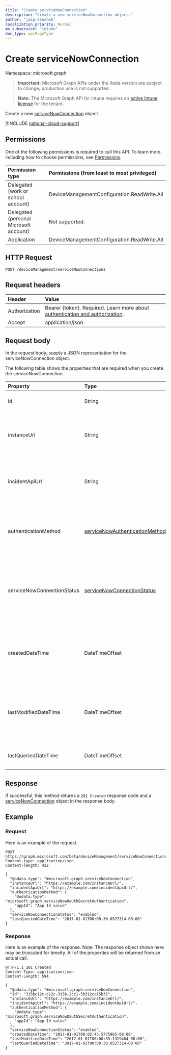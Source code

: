 ```yaml
---
title: "Create serviceNowConnection"
description: "Create a new serviceNowConnection object."
author: "jaiprakashmb"
localization_priority: Normal
ms.subservice: "intune"
doc_type: apiPageType
---
```


# Create serviceNowConnection

Namespace: microsoft.graph

> **Important:** Microsoft Graph APIs under the /beta version are subject to change; production use is not supported.

> **Note:** The Microsoft Graph API for Intune requires an [active Intune license](https://go.microsoft.com/fwlink/?linkid=839381) for the tenant.

Create a new [serviceNowConnection](../resources/intune-servicenowconnectorservice-servicenowconnection.md) object.

[!INCLUDE [national-cloud-support](../../includes/all-clouds.md)]

## Permissions
One of the following permissions is required to call this API. To learn more, including how to choose permissions, see [Permissions](/graph/permissions-reference).

|Permission type|Permissions (from least to most privileged)|
|:---|:---|
|Delegated (work or school account)|DeviceManagementConfiguration.ReadWrite.All|
|Delegated (personal Microsoft account)|Not supported.|
|Application|DeviceManagementConfiguration.ReadWrite.All|

## HTTP Request
<!-- {
  "blockType": "ignored"
}
-->
``` http
POST /deviceManagement/serviceNowConnections
```

## Request headers
|Header|Value|
|:---|:---|
|Authorization|Bearer {token}. Required. Learn more about [authentication and authorization](/graph/auth/auth-concepts).|
|Accept|application/json|

## Request body
In the request body, supply a JSON representation for the serviceNowConnection object.

The following table shows the properties that are required when you create the serviceNowConnection.

|Property|Type|Description|
|:---|:---|:---|
|id|String|Unique identifier of ServiceNow connection|
|instanceUrl|String|Indicates the ServiceNow instance URL that Intune will connect to. Saved in the format of https://<instance>.service-now.com|
|incidentApiUrl|String|Indicates the ServiceNow incident API URL that Intune will use the fetch incidents. Saved in the format of /api/now/table/incident|
|authenticationMethod|[serviceNowAuthenticationMethod](../resources/intune-servicenowconnectorservice-servicenowauthenticationmethod.md)|Indicates the method used by Intune to authenticate with ServiceNow. Currently supports only web authentication with ServiceNow using the specified app id.|
|serviceNowConnectionStatus|[serviceNowConnectionStatus](../resources/intune-servicenowconnectorservice-servicenowconnectionstatus.md)|Status of the ServiceNow Connection based on user's selection. Possible value could be disabled or enabled. Possible values are: `disabled`, `enabled`, `unknownFutureValue`.|
|createdDateTime|DateTimeOffset|Date Time when connection properties were created. The value cannot be modified and is automatically populated when the connection properties were entered.|
|lastModifiedDateTime|DateTimeOffset|Date Time when connection properties were last updated. The value cannot be modified and is automatically populated when the connection properties were updated.|
|lastQueriedDateTime|DateTimeOffset|Date Time when incidents from ServiceNow were last queried|



## Response
If successful, this method returns a `201 Created` response code and a [serviceNowConnection](../resources/intune-servicenowconnectorservice-servicenowconnection.md) object in the response body.

## Example

### Request
Here is an example of the request.
``` http
POST https://graph.microsoft.com/beta/deviceManagement/serviceNowConnections
Content-type: application/json
Content-length: 422

{
  "@odata.type": "#microsoft.graph.serviceNowConnection",
  "instanceUrl": "https://example.com/instanceUrl/",
  "incidentApiUrl": "https://example.com/incidentApiUrl/",
  "authenticationMethod": {
    "@odata.type": "microsoft.graph.serviceNowOauthSecretAuthentication",
    "appId": "App Id value"
  },
  "serviceNowConnectionStatus": "enabled",
  "lastQueriedDateTime": "2017-01-01T00:00:30.0527314-08:00"
}
```

### Response
Here is an example of the response. Note: The response object shown here may be truncated for brevity. All of the properties will be returned from an actual call.
``` http
HTTP/1.1 201 Created
Content-Type: application/json
Content-Length: 594

{
  "@odata.type": "#microsoft.graph.serviceNowConnection",
  "id": "315bc12c-c12c-315b-2cc1-5b312cc15b31",
  "instanceUrl": "https://example.com/instanceUrl/",
  "incidentApiUrl": "https://example.com/incidentApiUrl/",
  "authenticationMethod": {
    "@odata.type": "microsoft.graph.serviceNowOauthSecretAuthentication",
    "appId": "App Id value"
  },
  "serviceNowConnectionStatus": "enabled",
  "createdDateTime": "2017-01-01T00:02:43.5775965-08:00",
  "lastModifiedDateTime": "2017-01-01T00:00:35.1329464-08:00",
  "lastQueriedDateTime": "2017-01-01T00:00:30.0527314-08:00"
}
```
